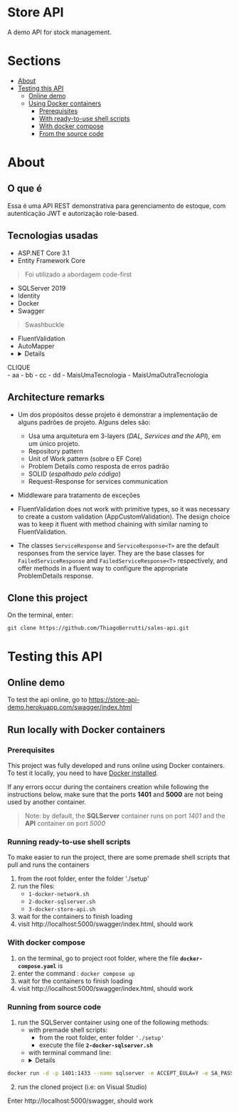 # Store API

A demo API for stock management.

# Sections
- [About](#about)
- [Testing this API](#testing-this-api)
	- [Online demo](#online-demo)
	- [Using Docker containers](#run-locally-with-docker-containers)
		- [Prerequisites](#prerequisites)
		- [With ready-to-use shell scripts](#running-premade-shell-scripts)
		- [With docker compose](#with-docker-compose)
        - [From the source code](#running-from-source-code)

# About
## O que é 
Essa é uma API REST demonstrativa para gerenciamento de estoque, com autenticação JWT e autorização role-based. 

## Tecnologias usadas
- ASP.NET Core 3.1
- Entity Framework Core 
> Foi utilizado a abordagem code-first 
- SQLServer 2019
- Identity
- Docker
- Swagger
> Swashbuckle
- FluentValidation
- AutoMapper
- <details>
<summary>CLIQUE</summary>
    - aa  
    - bb
    - cc
    - dd
</details>
- MaisUmaTecnologia
- MaisUmaOutraTecnologia

## Architecture remarks
- Um dos propósitos desse projeto é demonstrar a implementação de alguns padrões de projeto. Alguns deles são:
    - Usa uma arquitetura em 3-layers (*DAL, Services and the API*), em um único projeto.
    - Repository pattern
    - Unit of Work pattern (sobre o EF Core)
    - Problem Details como resposta de erros padrão
    - SOLID (*espalhado pelo código*)    
    - Request-Response for services communication

- Middleware para tratamento de exceções
- FluentValidation does not work with primitive types, so it was necessary to create a custom validation (AppCustomValidation). The design choice was to keep it fluent with method chaining with similar naming to FluentValidation.
- The classes `ServiceResponse` and `ServiceResponse<T>` are the default responses from the service layer. They are the base classes for `FailedServiceResponse` and `FailedServiceResponse<T>` respectively, and offer methods in a fluent way to configure the appropriate ProblemDetails response.



 

## Clone this project

On the terminal, enter: 
```
git clone https://github.com/ThiagoBerrutti/sales-api.git
```

  

# Testing this API  

## Online demo

To test the api online, go to https://store-api-demo.herokuapp.com/swagger/index.html

  

## Run locally with Docker containers
### Prerequisites

This project was fully developed and runs online using Docker containers. To test it locally, you need to have [Docker installed](https://docs.docker.com/get-docker/).

If any errors occur during the containers creation while following the instructions below, make sure that the ports **1401** and **5000** are not being used by another container.
> Note: by default, the **SQLServer** container runs on port *1401* and the **API** container on port *5000*


### Running ready-to-use shell scripts

To make easier to run the project, there are some premade shell scripts that pull and runs the containers

1. from the root folder, enter the folder './setup'
2. run the files:
	- `1-docker-network.sh`
	- `2-docker-sqlserver.sh`
	- `3-docker-store-api.sh`
3. wait for the containers to finish loading
4. visit http://localhost:5000/swagger/index.html, should work  

### With docker compose
1. on the terminal, go to project root folder, where the file **`docker-compose.yaml`** is
3. enter the command :
`docker compose up`
4. wait for the containers to finish loading
5. visit http://localhost:5000/swagger/index.html, should work

### Running from source code

1. run the SQLServer container using one of the following methods:
	- with premade shell scripts:
		-  from the root folder, enter folder `'./setup'`
		- execute the file **`2-docker-sqlserver.sh`**
	-  with terminal command line:
	- <details>
		- 	On the terminal, enter the command: 
```sh
docker run -d -p 1401:1433 --name sqlserver -e ACCEPT_EULA=Y -e SA_PASSWORD=1q2w3e4r@#$ mcr.microsoft.com/mssql/server:latest
```
</details>


2. run the cloned project (i.e: on Visual Studio)  

Enter http://localhost:5000/swagger, should work